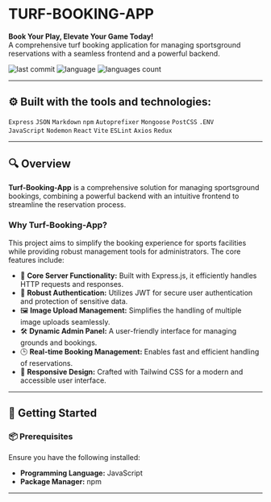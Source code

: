 # TURF-BOOKING-APP

**Book Your Play, Elevate Your Game Today!**  
A comprehensive turf booking application for managing sportsground reservations with a seamless frontend and a powerful backend.

![last commit](https://img.shields.io/github/last-commit/OmkarYelve/Turf-Booking-App)
![language](https://img.shields.io/github/languages/top/OmkarYelve/Turf-Booking-App)
![languages count](https://img.shields.io/github/languages/count/OmkarYelve/Turf-Booking-App)

---

## ⚙️ Built with the tools and technologies:

`Express` `JSON` `Markdown` `npm` `Autoprefixer` `Mongoose` `PostCSS` `.ENV`  
`JavaScript` `Nodemon` `React` `Vite` `ESLint` `Axios` `Redux`

---

## 🔍 Overview

**Turf-Booking-App** is a comprehensive solution for managing sportsground bookings, combining a powerful backend with an intuitive frontend to streamline the reservation process.

### Why Turf-Booking-App?

This project aims to simplify the booking experience for sports facilities while providing robust management tools for administrators. The core features include:

- 🎯 **Core Server Functionality:** Built with Express.js, it efficiently handles HTTP requests and responses.
- 🔐 **Robust Authentication:** Utilizes JWT for secure user authentication and protection of sensitive data.
- 🖼️ **Image Upload Management:** Simplifies the handling of multiple image uploads seamlessly.
- 🛠️ **Dynamic Admin Panel:** A user-friendly interface for managing grounds and bookings.
- 🕒 **Real-time Booking Management:** Enables fast and efficient handling of reservations.
- 🎨 **Responsive Design:** Crafted with Tailwind CSS for a modern and accessible user interface.

---

## 🚀 Getting Started

### 📦 Prerequisites

Ensure you have the following installed:

- **Programming Language:** JavaScript
- **Package Manager:** npm

---


